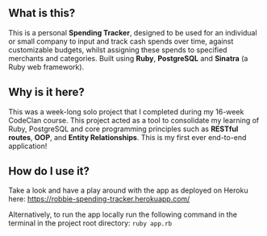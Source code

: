 ## What is this?

This is a personal **Spending Tracker**, designed to be used for an individual or small company to input and track cash spends over time, against customizable budgets, whilst assigning these spends to specified merchants and categories. Built using **Ruby**, **PostgreSQL** and **Sinatra** (a Ruby web framework).

## Why is it here?

This was a week-long solo project that I completed during my 16-week CodeClan course. This project acted as a tool to consolidate my learning of Ruby, PostgreSQL and core programming principles such as **RESTful routes**, **OOP**, and **Entity Relationships**. This is my first ever end-to-end application!

## How do I use it?

Take a look and have a play around with the app as deployed on Heroku here:
https://robbie-spending-tracker.herokuapp.com/

Alternatively, to run the app locally run the following command in the terminal in the project root directory:
`ruby app.rb`

